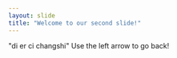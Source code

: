 ```yaml
---
layout: slide
title: "Welcome to our second slide!"
---
```

"di er ci changshi"
Use the left arrow to go back!
